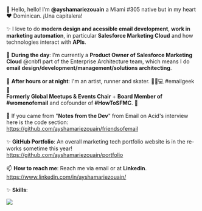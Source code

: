 👋 Hello, hello! I’m <b>@ayshamariezouain</b> a Miami #305 native but in my heart ❤️ Dominican. ¡Una capitalera! 
<br><br>
✨ I love to do <b>modern design and acessible email development</b>, <b>work in marketing automation</b>, in particular <b>Salesforce Marketing Cloud</b> and how technologies interact with <b>APIs</b>. 
<br><br>
🌱 <b>During the day</b>: I’m currently a <b>Product Owner of Salesforce Marketing Cloud</b> @cnbfl part of the Enterprise Architecture team, which means I do <b>email design/development/management/solutions architecting</b>. 
<br><br>
🌙 <b>After hours or at night</b>: I'm an artist, runner and skater. 👟🐶💻 #emailgeek 💌 <br> <b>Formerly Global Meetups & Events Chair</b> + <b>Board Member of #womenofemail</b> and cofounder of <b>#HowToSFMC</b>. 🐐
<br><br>
💪 If you came from "<b>Notes from the Dev</b>" from Email on Acid's interview here is the code section: <br> https://github.com/ayshamariezouain/friendsofemail
<br><br>
✨ <b>GitHub Portfolio</b>: An overall marketing tech portfolio website is in the re-works sometime this year! 
<br> https://github.com/ayshamariezouain/portfolio
<br><br>📫 <b>How to reach me</b>: Reach me via email or at <b>Linkedin</b>. <br> https://www.linkedin.com/in/ayshamariezouain/
<br><br>✨ <b>Skills</b>: 

<p align="left">
  <a href="https://skillicons.dev">
    <img src="https://skillicons.dev/icons?i=apple,html,css,figma,github,visualstudio,azure,bootstrap,wordpress,windows,webflow" />
  </a>
</p>
<!---
ayshamariezouain/ayshamariezouain is a ✨ special ✨ repository because its `README.md` (this file) appears on your GitHub profile.
You can click the Preview link to take a look at your changes.
--->
